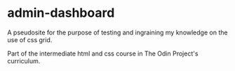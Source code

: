 # admin-dashboard
A pseudosite for the purpose of testing and ingraining my knowledge on the use of css grid.

Part of the intermediate html and css course in The Odin Project's curriculum.
